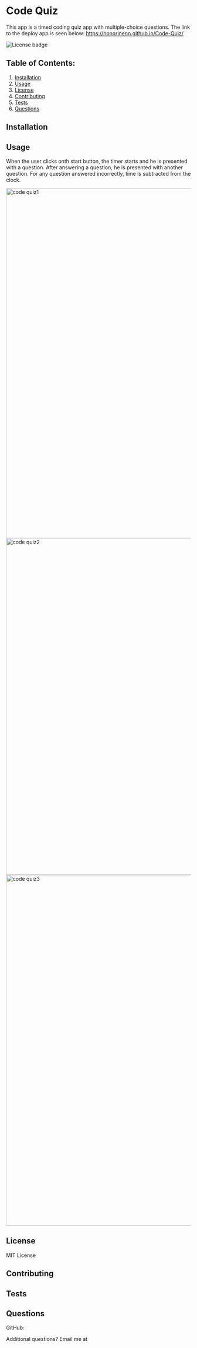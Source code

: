 # Code Quiz 

This app is a timed coding quiz app with multiple-choice questions. The link to the deploy app is seen below:
 https://honorinenn.github.io/Code-Quiz/

![License badge](https://img.shields.io/badge/license-MIT-builtinModules.svg)
     
## Table of Contents:
1. [Installation](#installation)
2. [Usage](#usage)
3. [License](#license)
4. [Contributing](#contributing)
5. [Tests](#tests)
6. [Questions](#questions)

## Installation


## Usage
When the user clicks onth start button, the timer starts and he is presented with a question. After answering a question, he is presented with another question. For any question answered incorrectly, time is subtracted from the clock.

<img width="953" alt="code quiz1" src="https://user-images.githubusercontent.com/87605893/156624943-063b6974-3a83-4c1c-8e3c-afe3e3c03bd1.png">
<img width="917" alt="code quiz2" src="https://user-images.githubusercontent.com/87605893/156624949-e6bab78e-0545-41f3-9d87-69e2da6122bf.png">
<img width="955" alt="code quiz3" src="https://user-images.githubusercontent.com/87605893/156624957-bea2c9b4-69a2-4890-bcda-5cae4ff952ca.png">

## License
MIT License

## Contributing


## Tests


## Questions
GitHub: [](https://github.com/)

Additional questions? Email me at 
   

